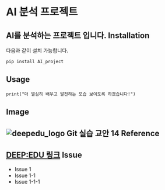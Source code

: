 AI 분석 프로젝트
=================
AI를 분석하는 프로젝트 입니다.
Installation
-----------
다음과 같이 설치 가능합니다.
```
pip install AI_project
```
Usage
------
```
print("더 열심히 배우고 발전하는 모습 보이도록 하겠습니다!")
```
Image
-----
![deepedu_logo](https://cdn.getnews.co.kr/news/photo/201812/106257_87612_1047.jpg)
Git 실습 교안 14
Reference
------
[DEEP:EDU 링크](https://www.deepedu.ai/)
Issue
------
- Issue 1
- Issue 1-1
- Issue 1-1-1
